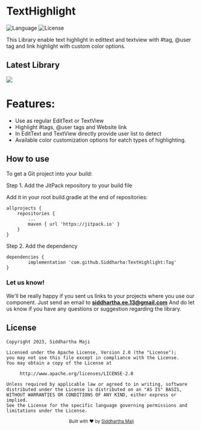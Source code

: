 # TextHighlight 
![Language](https://img.shields.io/badge/language-Kotlin-orange.svg)
![License](https://img.shields.io/badge/license-Apache%202.0-blue.svg)

This Library enable text highlight in edittext and textview with #tag, @user tag and link highlight with custom color options.

## Latest Library 
[![](https://jitpack.io/v/Siddharha/TextHighlight.svg)](https://jitpack.io/#Siddharha/TextHighlight)

# Features:
	
* Use as regular EditText or TextView
* Highlight #tags, @user tags and Website link
* In EditText and TextView directly provide user list to detect
* Available color customization options for eatch types of highlighting.

## How to use

To get a Git project into your build:

Step 1. Add the JitPack repository to your build file 



Add it in your root build.gradle at the end of repositories:

	allprojects {
		repositories {
			...
			maven { url 'https://jitpack.io' }
		}
	}

Step 2. Add the dependency

	dependencies {
	        implementation 'com.github.Siddharha:TextHighlight:Tag'
	}

### Let us know!

We'll be really happy if you sent us links to your projects where you use our component. Just send an email to **siddhartha.ee.13@gmail.com** And do let us know if you have any questions or suggestion regarding the library.

## License

    Copyright 2023, Siddhartha Maji

    Licensed under the Apache License, Version 2.0 (the "License");
    you may not use this file except in compliance with the License.
    You may obtain a copy of the License at

         http://www.apache.org/licenses/LICENSE-2.0

    Unless required by applicable law or agreed to in writing, software
    distributed under the License is distributed on an "AS IS" BASIS,
    WITHOUT WARRANTIES OR CONDITIONS OF ANY KIND, either express or implied.
    See the License for the specific language governing permissions and
    limitations under the License.
    

<div align="center">
  <sub>Built with ❤︎ by
  <a href="https://github.com/Siddharha">Siddhartha Maji</a>
</div>
<br/>
